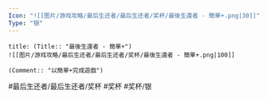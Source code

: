```yaml
---
Icon: "![[图片/游戏攻略/最后生还者/最后生还者/奖杯/最後生還者 - 簡單+.png|30]]"
Type: "银"
---
```

```ad-common-silver-trophy
title: (Title:: "最後生還者 - 簡單+")
![[图片/游戏攻略/最后生还者/最后生还者/奖杯/最後生還者 - 簡單+.png|100]]

(Comment:: "以簡單+完成遊戲")
```

#最后生还者/最后生还者/奖杯 #奖杯 #奖杯/银

